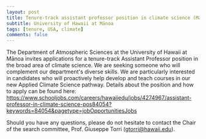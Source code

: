 ```yaml
---
layout: post
title: Tenure-track assistant professor position in climate science (Manoa, Hawaii)
subtitle: University of Hawaii at Mānoa
tags: [tenure, USA, climate]
comments: false
---
```

The Department of Atmospheric Sciences at the University of Hawaii at Mānoa invites applications for a tenure-track Assistant Professor position in the broad area of climate science. We are seeking someone who will complement our department's diverse skills. We are particularly interested in candidates who will proactively help develop and teach courses in our new Applied Climate Science pathway. Details about the position and how to apply can be found here:
https://www.schooljobs.com/careers/hawaiiedu/jobs/4274967/assistant-professor-in-climate-science-pos84054?keywords=84054&pagetype=jobOpportunitiesJobs

Should you have any questions, please do not hesitate to contact the Chair of the search committee, Prof. Giuseppe Torri (gtorri@hawaii.edu).

